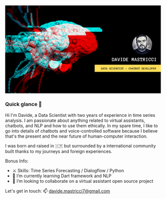 ![whoiam banner](https://github.com/davidemastricci/davidemastricci/blob/main/images/banner.png?raw=true)

### Quick glance 🔎
 
 Hi I'm Davide, a Data Scientist with two years of experience in time series analysis. I am passionate about anything related to virtual assistants, chatbots, and NLP and how to use them ethically.
In my spare time, I like to go into details of chatbots and voice-controlled software because I believe that's the present and the near future of human-computer interaction.
 
I was born and raised in 🇮🇹 but surrounded by a international community built thanks to my journeys and foreign experiences.


Bonus Info:

- ⚔️ Skills: Time Series Forecasting / Dialogflow / Python
- 🌱 I’m currently learning Dart framework and NLP 
- 👯 I’m looking to collaborate on a virtual assistant open source project 


Let's get in touch:
📫 davide.mastricci7@gmail.com 